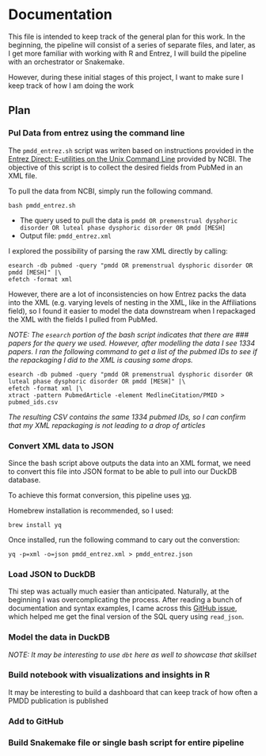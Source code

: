 # Documentation

This file is intended to keep track of the general plan for this work. In the beginning, the pipeline will consist of a series of separate files, and later, as I get more familiar with working with R and Entrez, I will build the pipeline with an orchestrator or Snakemake. 

However, during these initial stages of this project, I want to make sure I keep track of how I am doing the work


## Plan

### Pul Data from entrez using the command line

The `pmdd_entrez.sh` script was writen based on instructions provided in the [Entrez Direct: E-utilities on the Unix Command Line](https://www.ncbi.nlm.nih.gov/books/NBK179288/#chapter6.Structured_Data) provided by NCBI. The objective of this script is to collect the desired fields from PubMed in an XML file. 

To pull the data from NCBI, simply run the following command.  
```
bash pmdd_entrez.sh
```

- The query used to pull the data is `pmdd OR premenstrual dysphoric disorder OR luteal phase dysphoric disorder OR pmdd [MESH]`
- Output file: `pmdd_entrez.xml`

I explored the possibility of parsing the raw XML directly by calling: 
```
esearch -db pubmed -query "pmdd OR premenstrual dysphoric disorder OR pmdd [MESH]" |\
efetch -format xml
```
However, there are a lot of inconsistencies on how Entrez packs the data into the XML (e.g. varying levels of nesting in the XML, like in the Affiliations field), so I found it easier to model the data downstream when I repackaged the XML with the fields I pulled from PubMed. 

*NOTE: The `esearch` portion of the bash script indicates that there are ### papers for the query we used. However, after modelling the data I see 1334 papers. I ran the following command to get a list of the pubmed IDs to see if the repackaging I did to the XML is causing some drops.*
```
esearch -db pubmed -query "pmdd OR premenstrual dysphoric disorder OR luteal phase dysphoric disorder OR pmdd [MESH]" |\
efetch -format xml |\
xtract -pattern PubmedArticle -element MedlineCitation/PMID > pubmed_ids.csv
```
*The resulting CSV contains the same 1334 pubmed IDs, so I can confirm that my XML repackaging is not leading to a drop of articles*

### Convert XML data to JSON

Since the bash script above outputs the data into an XML format, we need to convert this file into JSON format to be able to pull into our DuckDB database. 

To achieve this format conversion, this pipeline uses [yq](https://github.com/mikefarah/yq). 

Homebrew installation is recommended, so I used: 

```
brew install yq
```

Once installed, run the following command to cary out the converstion: 
```
yq -p=xml -o=json pmdd_entrez.xml > pmdd_entrez.json
```

### Load JSON to DuckDB

Thi step was actually much easier than anticipated. Naturally, at the beginning I was overcomplicating the process. After reading a bunch of documentation and syntax examples, I came across this [GitHub issue](https://github.com/duckdb/duckdb/issues/7015), which helped me get the final version of the SQL query using `read_json`.

### Model the data in DuckDB



*NOTE: It may be interesting to use `dbt` here as well to showcase that skillset*

### Build notebook with visualizations and insights in R
 It may be interesting to build a dashboard that can keep track of how often a PMDD publication is published

### Add to GitHub


### Build Snakemake file or single bash script for entire pipeline